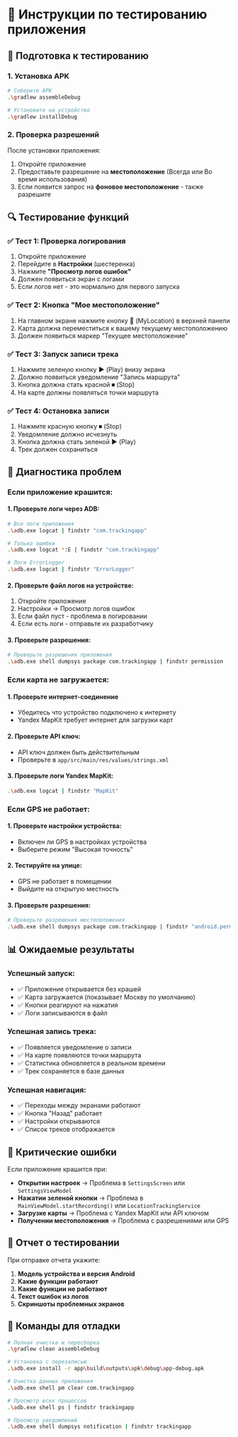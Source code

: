 # 🧪 Инструкции по тестированию приложения

## 📱 Подготовка к тестированию

### 1. Установка APK
```bash
# Соберите APK
.\gradlew assembleDebug

# Установите на устройство
.\gradlew installDebug
```

### 2. Проверка разрешений
После установки приложения:
1. Откройте приложение
2. Предоставьте разрешение на **местоположение** (Всегда или Во время использования)
3. Если появится запрос на **фоновое местоположение** - также разрешите

## 🔍 Тестирование функций

### ✅ Тест 1: Проверка логирования
1. Откройте приложение
2. Перейдите в **Настройки** (шестеренка)
3. Нажмите **"Просмотр логов ошибок"**
4. Должен появиться экран с логами
5. Если логов нет - это нормально для первого запуска

### ✅ Тест 2: Кнопка "Мое местоположение"
1. На главном экране нажмите кнопку **📍** (MyLocation) в верхней панели
2. Карта должна переместиться к вашему текущему местоположению
3. Должен появиться маркер "Текущее местоположение"

### ✅ Тест 3: Запуск записи трека
1. Нажмите зеленую кнопку **▶** (Play) внизу экрана
2. Должно появиться уведомление "Запись маршрута"
3. Кнопка должна стать красной **⏹** (Stop)
4. На карте должны появляться точки маршрута

### ✅ Тест 4: Остановка записи
1. Нажмите красную кнопку **⏹** (Stop)
2. Уведомление должно исчезнуть
3. Кнопка должна стать зеленой **▶** (Play)
4. Трек должен сохраниться

## 🐛 Диагностика проблем

### Если приложение крашится:

#### 1. Проверьте логи через ADB:
```bash
# Все логи приложения
.\adb.exe logcat | findstr "com.trackingapp"

# Только ошибки
.\adb.exe logcat *:E | findstr "com.trackingapp"

# Логи ErrorLogger
.\adb.exe logcat | findstr "ErrorLogger"
```

#### 2. Проверьте файл логов на устройстве:
1. Откройте приложение
2. Настройки → Просмотр логов ошибок
3. Если файл пуст - проблема в логировании
4. Если есть логи - отправьте их разработчику

#### 3. Проверьте разрешения:
```bash
# Проверьте разрешения приложения
.\adb.exe shell dumpsys package com.trackingapp | findstr permission
```

### Если карта не загружается:

#### 1. Проверьте интернет-соединение
- Убедитесь что устройство подключено к интернету
- Yandex MapKit требует интернет для загрузки карт

#### 2. Проверьте API ключ:
- API ключ должен быть действительным
- Проверьте в `app/src/main/res/values/strings.xml`

#### 3. Проверьте логи Yandex MapKit:
```bash
.\adb.exe logcat | findstr "MapKit"
```

### Если GPS не работает:

#### 1. Проверьте настройки устройства:
- Включен ли GPS в настройках устройства
- Выберите режим "Высокая точность"

#### 2. Тестируйте на улице:
- GPS не работает в помещении
- Выйдите на открытую местность

#### 3. Проверьте разрешения:
```bash
# Проверьте разрешения местоположения
.\adb.exe shell dumpsys package com.trackingapp | findstr "android.permission.ACCESS"
```

## 📊 Ожидаемые результаты

### Успешный запуск:
- ✅ Приложение открывается без крашей
- ✅ Карта загружается (показывает Москву по умолчанию)
- ✅ Кнопки реагируют на нажатия
- ✅ Логи записываются в файл

### Успешная запись трека:
- ✅ Появляется уведомление о записи
- ✅ На карте появляются точки маршрута
- ✅ Статистика обновляется в реальном времени
- ✅ Трек сохраняется в базе данных

### Успешная навигация:
- ✅ Переходы между экранами работают
- ✅ Кнопка "Назад" работает
- ✅ Настройки открываются
- ✅ Список треков отображается

## 🚨 Критические ошибки

Если приложение крашится при:
- **Открытии настроек** → Проблема в `SettingsScreen` или `SettingsViewModel`
- **Нажатии зеленой кнопки** → Проблема в `MainViewModel.startRecording()` или `LocationTrackingService`
- **Загрузке карты** → Проблема с Yandex MapKit или API ключом
- **Получении местоположения** → Проблема с разрешениями или GPS

## 📝 Отчет о тестировании

При отправке отчета укажите:

1. **Модель устройства и версия Android**
2. **Какие функции работают**
3. **Какие функции не работают**
4. **Текст ошибок из логов**
5. **Скриншоты проблемных экранов**

## 🔧 Команды для отладки

```bash
# Полная очистка и пересборка
.\gradlew clean assembleDebug

# Установка с перезаписью
.\adb.exe install -r app\build\outputs\apk\debug\app-debug.apk

# Очистка данных приложения
.\adb.exe shell pm clear com.trackingapp

# Просмотр всех процессов
.\adb.exe shell ps | findstr trackingapp

# Просмотр уведомлений
.\adb.exe shell dumpsys notification | findstr trackingapp
```
